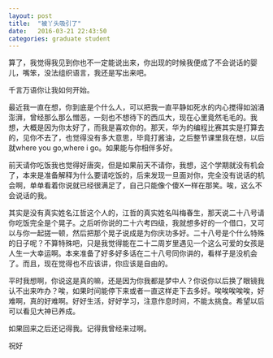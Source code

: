 ```yaml
---
layout: post
title:  "被丫头吸引了"
date:   2016-03-21 22:43:50
categories: graduate student
---
```


算了，我觉得我见到你也不一定能说出来，你出现的时候我便成了不会说话的婴儿，嘴笨，没法组织语言，我还是写出来吧。

千言万语你让我如何开始。

最近我一直在想，你到底是个什么人，可以把我一直平静如死水的内心搅得如汹涌澎湃，曾经那么那么憎恶，一刻也不想待下的西瓜大，现在心里竟然毛毛的。我想，大概是因为你太好了，而我是喜欢你的。那天，华为的编程比赛其实是打算去的，见你不去了，也觉得没有多大意思，毕竟打酱油，之后整节课里我在想，以后就where you go,where i go。如果能与你相伴多好。

前天请你吃饭我也觉得好唐突，但是如果前天不请你，我想，这个学期就没有机会了，本来是准备解释为什么要请吃饭的，后来发现一旦面对你，完全没有说话的机会啊，单单看着你说就已经很满足了，自己只能像个傻X一样在那笑。唉，这么不会说话的我。

其实是没有真实姓名江哲这个人的，江哲的真实姓名叫梅春生，那天说二十八号请你吃饭完全是个晃子。之后听你说的二十六考四级，我就想多好的一个借口，又可以与你一起搓一顿，然后把那个晃子说成是为你庆功多好。二十八号是个什么特殊的日子呢？不算特殊吧，只是我觉得能在二十二周岁里遇见一个这么可爱的女孩是人生一大幸运啊。本来准备了好多好多话在二十八号同你讲的，看样子是没机会了。而且，现在觉得也不应该讲，你应该是自由的。

平时我想啊，你说这是真的嘛，还是因为你我都是梦中人？你说你以后换了眼镜我认不出来咋办？唉，如果时间能停下来或者一直这样走下去多好。唉唉唉唉唉，好难啊，真的好难啊。好好生活，好好学习，注意作息时间，不能太挑食。希望以后可以看见大神已养成。

如果回来之后还记得我。记得我曾经来过啊。

祝好
